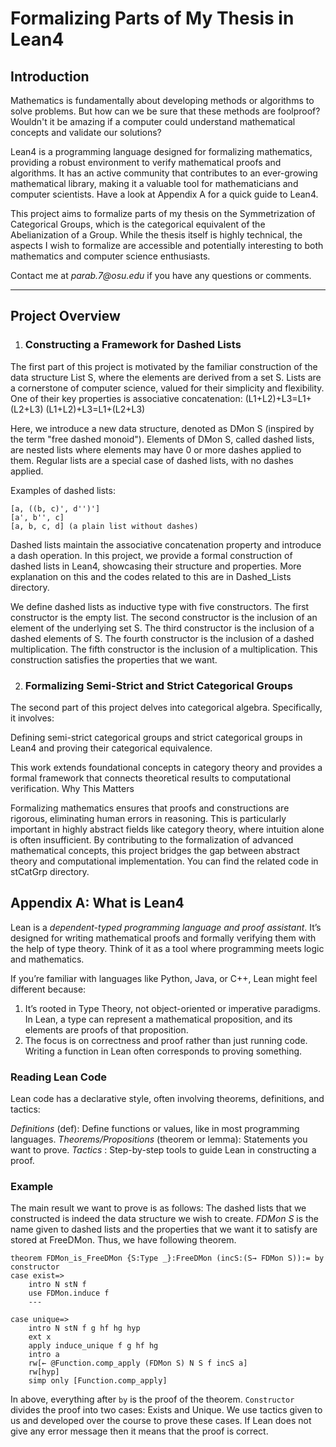 # Formalizing Parts of My Thesis in Lean4

## Introduction

Mathematics is fundamentally about developing methods or algorithms to solve problems. But how can we be sure that these methods are foolproof? Wouldn't it be amazing if a computer could understand mathematical concepts and validate our solutions?

Lean4 is a programming language designed for formalizing mathematics, providing a robust environment to verify mathematical proofs and algorithms. It has an active community that contributes to an ever-growing mathematical library, making it a valuable tool for mathematicians and computer scientists. Have a look at Appendix A for a quick guide to Lean4.

This project aims to formalize parts of my thesis on the Symmetrization of Categorical Groups, which is the categorical equivalent of the Abelianization of a Group. While the thesis itself is highly technical, the aspects I wish to formalize are accessible and potentially interesting to both mathematics and computer science enthusiasts.

Contact me at _parab.7@osu.edu_ if you have any questions or comments.

---

## Project Overview

1. ### Constructing a Framework for Dashed Lists

The first part of this project is motivated by the familiar construction of the data structure List S, where the elements are derived from a set S. Lists are a cornerstone of computer science, valued for their simplicity and flexibility. One of their key properties is associative concatenation:
(L1+L2)+L3=L1+(L2+L3)
(L1​+L2​)+L3​=L1​+(L2​+L3​)

Here, we introduce a new data structure, denoted as DMon S (inspired by the term "free dashed monoid"). Elements of DMon S, called dashed lists, are nested lists where elements may have 0 or more dashes applied to them. Regular lists are a special case of dashed lists, with no dashes applied.

Examples of dashed lists:

    [a, ((b, c)', d'')']
    [a', b'', c]
    [a, b, c, d] (a plain list without dashes)

Dashed lists maintain the associative concatenation property and introduce a dash operation. In this project, we provide a formal construction of dashed lists in Lean4, showcasing their structure and properties. More explanation on this and the codes related to this are in Dashed_Lists directory.

We define dashed lists as inductive type with five constructors. The first constructor is the empty list. The second constructor is the inclusion of an element of the underlying set S. The third constructor is the inclusion of a dashed elements of S. The fourth constructor is the inclusion of a dashed multiplication. The fifth constructor is the inclusion of a multiplication. This construction satisfies the properties that we want.


2. ### Formalizing Semi-Strict and Strict Categorical Groups

The second part of this project delves into categorical algebra. Specifically, it involves:

Defining semi-strict categorical groups and strict categorical groups in Lean4 and proving their categorical equivalence.

This work extends foundational concepts in category theory and provides a formal framework that connects theoretical results to computational verification.
Why This Matters

Formalizing mathematics ensures that proofs and constructions are rigorous, eliminating human errors in reasoning. This is particularly important in highly abstract fields like category theory, where intuition alone is often insufficient. By contributing to the formalization of advanced mathematical concepts, this project bridges the gap between abstract theory and computational implementation. You can find the related code in stCatGrp directory.



## Appendix A: What is Lean4

Lean is a *dependent-typed programming language and proof assistant*. It’s designed for writing mathematical proofs and formally verifying them with the help of type theory. Think of it as a tool where programming meets logic and mathematics.

If you’re familiar with languages like Python, Java, or C++, Lean might feel different because:

1. It’s rooted in Type Theory, not object-oriented or imperative paradigms. In Lean, a type can represent a mathematical proposition, and its elements are proofs of that proposition. 
2. The focus is on correctness and proof rather than just running code. Writing a function in Lean often corresponds to proving something.


### Reading Lean Code

Lean code has a declarative style, often involving theorems, definitions, and tactics:

*Definitions* (def): Define functions or values, like in most programming languages.
*Theorems/Propositions* (theorem or lemma): Statements you want to prove.
*Tactics* : Step-by-step tools to guide Lean in constructing a proof.


### Example 

The main result we want to prove is as follows: The dashed lists that we constructed is indeed the data structure we wish to create. *FDMon S* is the name given to dashed lists and the properties that we want it to satisfy are stored at FreeDMon. Thus, we have following theorem.

    theorem FDMon_is_FreeDMon {S:Type _}:FreeDMon (incS:(S→ FDMon S)):= by
    constructor
    case exist=>
        intro N stN f
        use FDMon.induce f
        ---

    case unique=>
        intro N stN f g hf hg hyp
        ext x
        apply induce_unique f g hf hg
        intro a
        rw[← @Function.comp_apply (FDMon S) N S f incS a]
        rw[hyp]
        simp only [Function.comp_apply]


In above, everything after `by` is the proof of the theorem. `Constructor` divides the proof into two cases: Exists and Unique. We use tactics given to us and developed over the course to prove these cases. If Lean does not give any error message then it means that the proof is correct.
